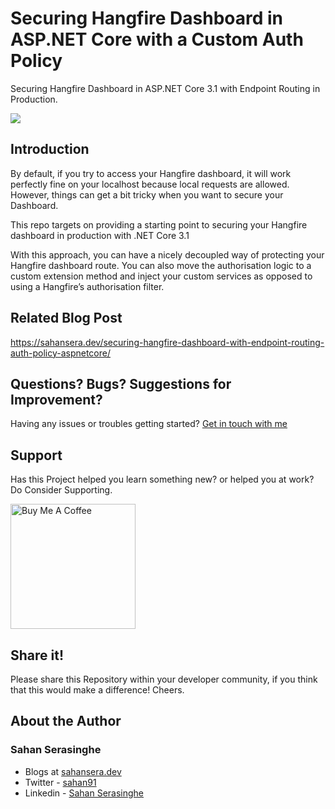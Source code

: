 # Securing Hangfire Dashboard in ASP.NET Core with a Custom Auth Policy
Securing Hangfire Dashboard in ASP.NET Core 3.1 with Endpoint Routing in Production.

![](https://sahansera.dev/static/3bfc9ed45e360dfd36a1d276cd09c606/74d4a/hangfire-aspnetcore-3.png)

## Introduction
By default, if you try to access your Hangfire dashboard, it will work perfectly fine on your localhost because local requests are allowed. However, things can get a bit tricky when you want to secure your Dashboard.

This repo targets on providing a starting point to securing your Hangfire dashboard in production with .NET Core 3.1

With this approach, you can have a nicely decoupled way of protecting your Hangfire dashboard route. You can also move the authorisation logic to a custom extension method and inject your custom services as opposed to using a Hangfire’s authorisation filter.

## Related Blog Post
https://sahansera.dev/securing-hangfire-dashboard-with-endpoint-routing-auth-policy-aspnetcore/

## Questions? Bugs? Suggestions for Improvement?
Having any issues or troubles getting started? [Get in touch with me](https://sahansera.dev/contact/) 

## Support
Has this Project helped you learn something new? or helped you at work? Do Consider Supporting.

<a href="https://www.buymeacoffee.com/sahan" target="_blank"><img src="https://cdn.buymeacoffee.com/buttons/default-orange.png" alt="Buy Me A Coffee" width="200"  ></a>

## Share it!
Please share this Repository within your developer community, if you think that this would make a difference! Cheers.

## About the Author
### Sahan Serasinghe
- Blogs at [sahansera.dev](https://sahansera.dev/)
- Twitter - [sahan91](https://www.twitter.com/sahan91)
- Linkedin - [Sahan Serasinghe](https://www.linkedin.com/in/sahanserasinghe/)
